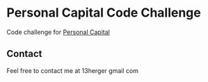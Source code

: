 # Personal Capital Code Challenge

Code challenge for [Personal Capital](https://www.personalcapital.com/)

## Contact
Feel free to contact me at 13herger <at> gmail <dot> com
